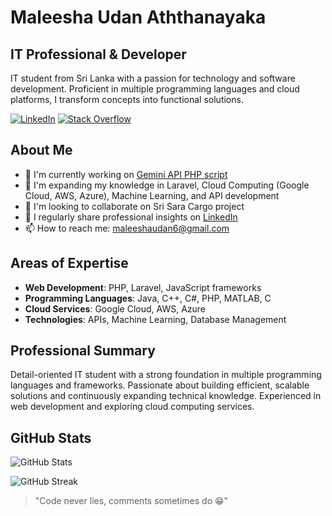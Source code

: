 # Maleesha Udan Aththanayaka

## IT Professional & Developer

IT student from Sri Lanka with a passion for technology and software development. Proficient in multiple programming languages and cloud platforms, I transform concepts into functional solutions.

[![LinkedIn](https://img.shields.io/badge/LinkedIn-Connect-blue)](https://www.linkedin.com/in/maleeshaudan/)
[![Stack Overflow](https://img.shields.io/badge/Stack%20Overflow-Profile-orange)](https://stackoverflow.com/users/17218931/coder-sl)

## About Me

- 🔭 I'm currently working on [Gemini API PHP script](https://github.com/MaleeshaUdan/gemini-API-PHP.git)
- 🌱 I'm expanding my knowledge in Laravel, Cloud Computing (Google Cloud, AWS, Azure), Machine Learning, and API development
- 👯 I'm looking to collaborate on Sri Sara Cargo project
- 📝 I regularly share professional insights on [LinkedIn](https://www.linkedin.com/in/maleeshaudan/)
- 📫 How to reach me: maleeshaudan6@gmail.com

## Areas of Expertise

- **Web Development**: PHP, Laravel, JavaScript frameworks
- **Programming Languages**: Java, C++, C#, PHP, MATLAB, C
- **Cloud Services**: Google Cloud, AWS, Azure
- **Technologies**: APIs, Machine Learning, Database Management

## Professional Summary

Detail-oriented IT student with a strong foundation in multiple programming languages and frameworks. Passionate about building efficient, scalable solutions and continuously expanding technical knowledge. Experienced in web development and exploring cloud computing services.

## GitHub Stats

![GitHub Stats](https://github-readme-stats.vercel.app/api?username=maleeshaudan&show_icons=true&theme=tokyonight&hide_border=true)

![GitHub Streak](https://github-readme-streak-stats.herokuapp.com/?user=maleeshaudan&theme=tokyonight&hide_border=true)

> "Code never lies, comments sometimes do 😁"
